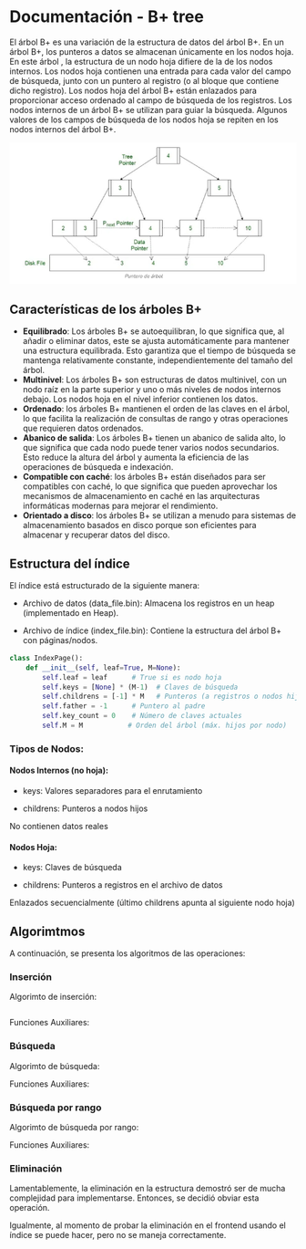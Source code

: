 # Documentación - B+ tree 

El árbol B+ es una variación de la estructura de datos del árbol B+. En un árbol B+, los punteros a datos se almacenan únicamente en los nodos hoja. En este árbol , la estructura de un nodo hoja difiere de la de los nodos internos. Los nodos hoja contienen una entrada para cada valor del campo de búsqueda, junto con un puntero al registro (o al bloque que contiene dicho registro). Los nodos hoja del árbol B+ están enlazados para proporcionar acceso ordenado al campo de búsqueda de los registros. Los nodos internos de un árbol B+ se utilizan para guiar la búsqueda. Algunos valores de los campos de búsqueda de los nodos hoja se repiten en los nodos internos del árbol B+.

![B](/images/BpTree.png)

## Características de los árboles B+
- **Equilibrado**: Los árboles B+ se autoequilibran, lo que significa que, al añadir o eliminar datos, este se ajusta automáticamente para mantener una estructura equilibrada. Esto garantiza que el tiempo de búsqueda se mantenga relativamente constante, independientemente del tamaño del árbol.
- **Multinivel**: Los árboles B+ son estructuras de datos multinivel, con un nodo raíz en la parte superior y uno o más niveles de nodos internos debajo. Los nodos hoja en el nivel inferior contienen los datos.
- **Ordenado**: los árboles B+ mantienen el orden de las claves en el árbol, lo que facilita la realización de consultas de rango y otras operaciones que requieren datos ordenados.
- **Abanico de salida**: Los árboles B+ tienen un abanico de salida alto, lo que significa que cada nodo puede tener varios nodos secundarios. Esto reduce la altura del árbol y aumenta la eficiencia de las operaciones de búsqueda e indexación.
- **Compatible con caché**: los árboles B+ están diseñados para ser compatibles con caché, lo que significa que pueden aprovechar los mecanismos de almacenamiento en caché en las arquitecturas informáticas modernas para mejorar el rendimiento.
- **Orientado a disco**: los árboles B+ se utilizan a menudo para sistemas de almacenamiento basados ​​en disco porque son eficientes para almacenar y recuperar datos del disco.

## Estructura del índice

El índice está estructurado de la siguiente manera:

- Archivo de datos (data_file.bin): Almacena los registros en un heap (implementado en Heap).

- Archivo de índice (index_file.bin): Contiene la estructura del árbol B+ con páginas/nodos.

```python
class IndexPage():
    def __init__(self, leaf=True, M=None):
        self.leaf = leaf      # True si es nodo hoja
        self.keys = [None] * (M-1)  # Claves de búsqueda
        self.childrens = [-1] * M   # Punteros (a registros o nodos hijos)
        self.father = -1      # Puntero al padre
        self.key_count = 0    # Número de claves actuales
        self.M = M           # Orden del árbol (máx. hijos por nodo)
```
### Tipos de Nodos:
#### Nodos Internos (no hoja):

- keys: Valores separadores para el enrutamiento

- childrens: Punteros a nodos hijos

No contienen datos reales

#### Nodos Hoja:

- keys: Claves de búsqueda

- childrens: Punteros a registros en el archivo de datos

Enlazados secuencialmente (último childrens apunta al siguiente nodo hoja)

## Algorimtmos
A continuación, se presenta los algoritmos de las operaciones:

### Inserción
Algorimto de inserción:

```

```


Funciones Auxiliares:

### Búsqueda
Algorimto de búsqueda:


Funciones Auxiliares:

### Búsqueda por rango
Algorimto de búsqueda por rango:


Funciones Auxiliares:

### Eliminación

Lamentablemente, la eliminación en la estructura demostró ser de mucha complejidad para implementarse. Entonces, se decidió obviar esta operación.

Igualmente, al momento de probar la eliminación en el frontend usando el índice se puede hacer, pero no se maneja correctamente.
